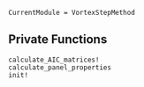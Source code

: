 ```@meta
CurrentModule = VortexStepMethod
```

## Private Functions
```@docs
calculate_AIC_matrices!
calculate_panel_properties
init!
```